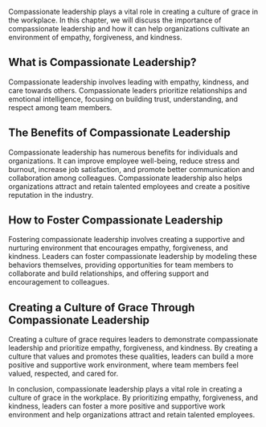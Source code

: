 
Compassionate leadership plays a vital role in creating a culture of grace in the workplace. In this chapter, we will discuss the importance of compassionate leadership and how it can help organizations cultivate an environment of empathy, forgiveness, and kindness.

What is Compassionate Leadership?
---------------------------------

Compassionate leadership involves leading with empathy, kindness, and care towards others. Compassionate leaders prioritize relationships and emotional intelligence, focusing on building trust, understanding, and respect among team members.

The Benefits of Compassionate Leadership
----------------------------------------

Compassionate leadership has numerous benefits for individuals and organizations. It can improve employee well-being, reduce stress and burnout, increase job satisfaction, and promote better communication and collaboration among colleagues. Compassionate leadership also helps organizations attract and retain talented employees and create a positive reputation in the industry.

How to Foster Compassionate Leadership
--------------------------------------

Fostering compassionate leadership involves creating a supportive and nurturing environment that encourages empathy, forgiveness, and kindness. Leaders can foster compassionate leadership by modeling these behaviors themselves, providing opportunities for team members to collaborate and build relationships, and offering support and encouragement to colleagues.

Creating a Culture of Grace Through Compassionate Leadership
------------------------------------------------------------

Creating a culture of grace requires leaders to demonstrate compassionate leadership and prioritize empathy, forgiveness, and kindness. By creating a culture that values and promotes these qualities, leaders can build a more positive and supportive work environment, where team members feel valued, respected, and cared for.

In conclusion, compassionate leadership plays a vital role in creating a culture of grace in the workplace. By prioritizing empathy, forgiveness, and kindness, leaders can foster a more positive and supportive work environment and help organizations attract and retain talented employees.
